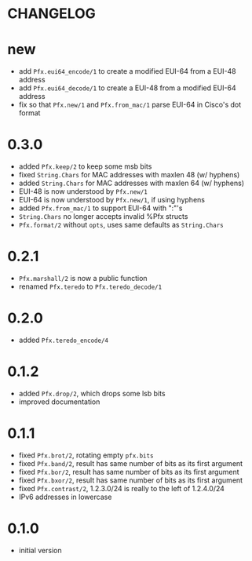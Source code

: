 # CHANGELOG

# new
- add `Pfx.eui64_encode/1` to create a modified EUI-64 from a EUI-48 address
- add `Pfx.eui64_decode/1` to create a EUI-48 from a modified EUI-64 address
- fix so that `Pfx.new/1` and `Pfx.from_mac/1` parse EUI-64 in Cisco's dot format

# 0.3.0
- added `Pfx.keep/2` to keep some msb bits
- fixed `String.Chars` for MAC addresses with maxlen 48 (w/ hyphens)
- added `String.Chars` for MAC addresses with maxlen 64 (w/ hyphens)
- EUI-48 is now understood by `Pfx.new/1`
- EUI-64 is now understood by `Pfx.new/1`, if using hyphens
- added `Pfx.from_mac/1` to support EUI-64 with ":"'s
- `String.Chars` no longer accepts invalid %Pfx structs
- `Pfx.format/2` without `opts`, uses same defaults as `String.Chars`

# 0.2.1
- `Pfx.marshall/2` is now a public function
- renamed `Pfx.teredo` to `Pfx.teredo_decode/1`

# 0.2.0
- added `Pfx.teredo_encode/4`

# 0.1.2
- added `Pfx.drop/2`, which drops some lsb bits
- improved documentation

# 0.1.1
- fixed `Pfx.brot/2`, rotating empty `pfx.bits`
- fixed `Pfx.band/2`, result has same number of bits as its first argument
- fixed `Pfx.bor/2`, result has same number of bits as its first argument
- fixed `Pfx.bxor/2`, result has same number of bits as its first argument
- fixed `Pfx.contrast/2`, 1.2.3.0/24 is really to the left of 1.2.4.0/24
- IPv6 addresses in lowercase

# 0.1.0
- initial version

